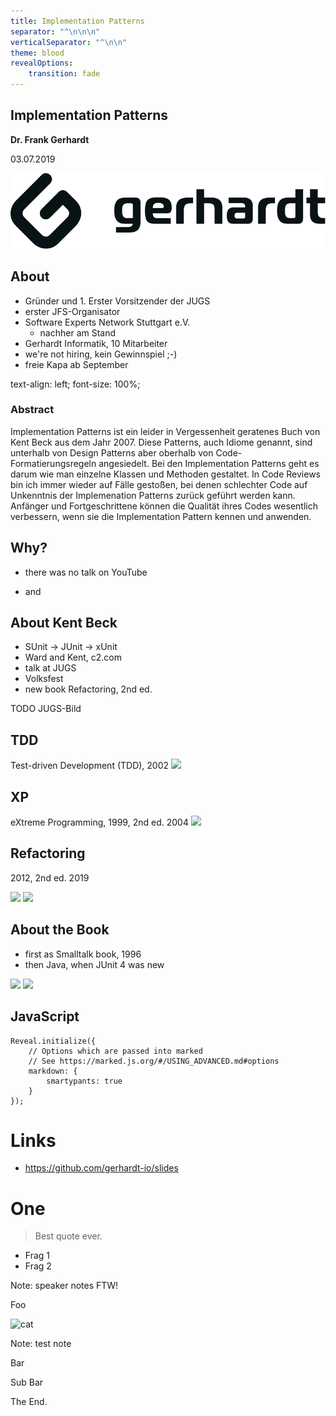```yaml
---
title: Implementation Patterns
separator: "^\n\n\n"
verticalSeparator: "^\n\n"
theme: blood
revealOptions:
    transition: fade
---
```

<!-- .slide: data-background="./Implementation-Patterns-Korsika.jpg" -->



## Implementation Patterns
**Dr. Frank Gerhardt**

03.07.2019

![](gi-logo.svg)



## About
- Gründer und 1. Erster Vorsitzender der JUGS
- erster JFS-Organisator 
- Software Experts Network Stuttgart e.V.
  - nachher am Stand
- Gerhardt Informatik, 10 Mitarbeiter
- we're not hiring, kein Gewinnspiel ;-)
- freie Kapa ab September

text-align: left;
font-size: 100%;



<!-- .slide: data-text-align="left" -->
### Abstract

Implementation Patterns ist ein leider in Vergessenheit geratenes Buch von
Kent Beck aus dem Jahr 2007. Diese Patterns, auch Idiome genannt, sind unterhalb
von Design Patterns aber oberhalb von Code-Formatierungsregeln angesiedelt. Bei
den Implementation Patterns geht es darum wie man einzelne Klassen und Methoden
gestaltet. In Code Reviews bin ich immer wieder auf Fälle gestoßen, bei denen
schlechter Code auf Unkenntnis der Implemenation Patterns zurück geführt werden
kann. Anfänger und Fortgeschrittene können die Qualität ihres Codes wesentlich
verbessern, wenn sie die Implementation Pattern kennen und anwenden.



## Why?
- there was no talk on YouTube
* and


## About Kent Beck
- SUnit -> JUnit -> xUnit
- Ward and Kent, c2.com
- talk at JUGS
- Volksfest
- new book Refactoring, 2nd ed.

TODO JUGS-Bild



## TDD
Test-driven Development (TDD), 2002
![](https://images-na.ssl-images-amazon.com/images/I/51kDbV%2BN65L._SX396_BO1,204,203,200_.jpg)



## XP
eXtreme Programming, 1999, 2nd ed. 2004
![](https://images-na.ssl-images-amazon.com/images/I/416Y8MS65TL._SX377_BO1,204,203,200_.jpg)



## Refactoring
2012, 2nd ed. 2019

![](https://images-na.ssl-images-amazon.com/images/I/51K-M5hR8qL._SX392_BO1,204,203,200_.jpg) ![](https://images-na.ssl-images-amazon.com/images/I/41LBzpPXCOL._SX379_BO1,204,203,200_.jpg)



## About the Book
- first as Smalltalk book, 1996
- then Java, when JUnit 4 was new

![](https://images-na.ssl-images-amazon.com/images/I/513f-WV%2BNjL._SX376_BO1,204,203,200_.jpg) ![](https://images-na.ssl-images-amazon.com/images/I/51CwRmCLjML._SX381_BO1,204,203,200_.jpg)



## JavaScript
```JS
Reveal.initialize({
	// Options which are passed into marked
	// See https://marked.js.org/#/USING_ADVANCED.md#options
	markdown: {
		smartypants: true
	}
});
```



# Links
- https://github.com/gerhardt-io/slides

# One

> Best quote ever.

* Frag 1 <!-- .element: class="fragment" -->
* Frag 2 <!-- .element: class="fragment" -->

Note: speaker notes FTW!



Foo

![cat](sub/cat.jpg)

Note: test note


Bar


Sub Bar



<!-- .slide: data-background="#ffffff" -->
The End.
